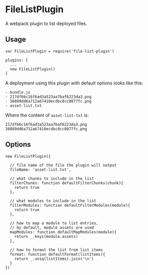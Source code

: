 # FileListPlugin

A webpack plugin to list deployed files.

## Usage

```
var FileListPlugin = require('file-list-plugin')

plugins: [
  ...
  new FileListPlugin()
]
```

A deployment using this plugin with default options looks like this:

```
- bundle.js
- 217df66c16f6ad3a523aa7baf6223da3.png
- 38889dd6a712a67410ecdbc8cc0877fc.png
- asset-list.txt
```

Where the content of `asset-list-txt` is:
```
217df66c16f6ad3a523aa7baf6223da3.png
38889dd6a712a67410ecdbc8cc0877fc.png
```

## Options

```
new FileListPlugin({

  // file name of the file the plugin will output
  fileName: 'asset-list.txt',
  
  // what chunks to include in the list
  filterChunks: function defaultFilterChunks(chunk){
    return true
  },
  
  // what modules to include in the list
  filterModules: function defaultFilterModules(module){
    return true
  },
  
  // how to map a module to list entries,
  // by default, module assets are used
  mapModules: function defaultMapModules(module){
    return _.keys(module.assets)
  },
  
  // how to format the list from list items
  format: function defaultFormat(listItems){
    return _.uniq(listItems).join('\n')
  }
})
```